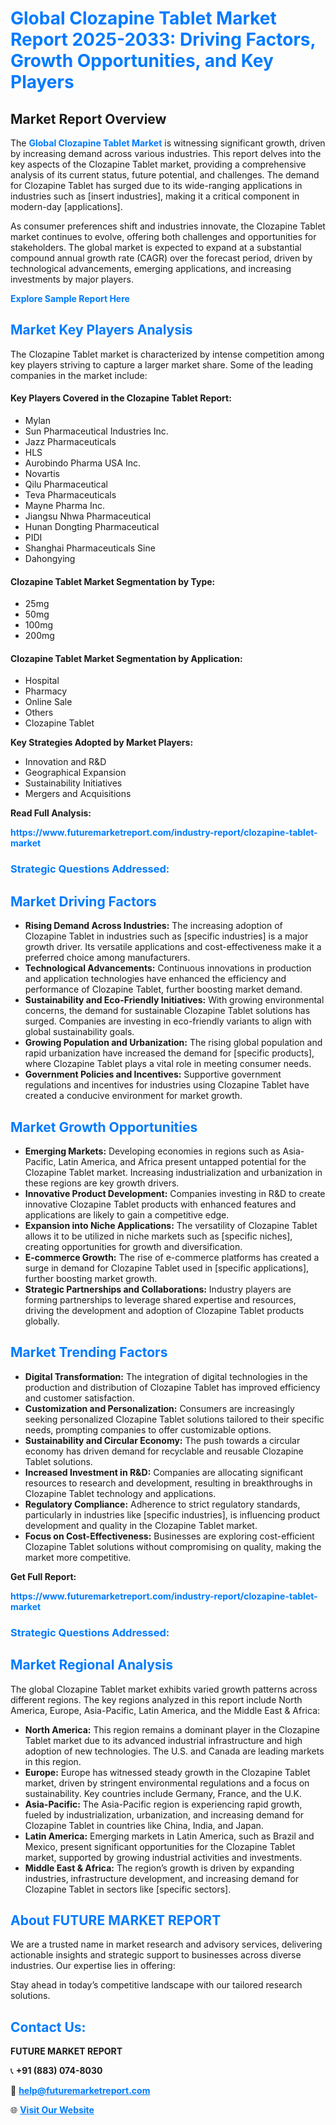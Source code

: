 <h1 style="color: #007BFF;">Global Clozapine Tablet Market Report 2025-2033: Driving Factors, Growth Opportunities, and Key Players</h1>

<section id="overview">
<h2>Market Report Overview</h2>
<p>The <a href="https://www.futuremarketreport.com/industry-report/clozapine-tablet-market" style="color: #007BFF; text-decoration: none;"><strong>Global Clozapine Tablet Market</strong></a> is witnessing significant growth, driven by increasing demand across various industries. This report delves into the key aspects of the Clozapine Tablet market, providing a comprehensive analysis of its current status, future potential, and challenges. The demand for Clozapine Tablet has surged due to its wide-ranging applications in industries such as [insert industries], making it a critical component in modern-day [applications].</p>
<p>As consumer preferences shift and industries innovate, the Clozapine Tablet market continues to evolve, offering both challenges and opportunities for stakeholders. The global market is expected to expand at a substantial compound annual growth rate (CAGR) over the forecast period, driven by technological advancements, emerging applications, and increasing investments by major players.</p>
</section>

<section id="overview">
<p><a href="https://www.futuremarketreport.com/request-sample/reportId=125496" style="color: #007BFF; text-decoration: none;"><strong>Explore Sample Report Here</strong></a></p>
</section>

<section id="key-players">
<h2 style="color: #007BFF;">Market Key Players Analysis</h2>
<p>The Clozapine Tablet market is characterized by intense competition among key players striving to capture a larger market share. Some of the leading companies in the market include:</p>
<h4>Key Players Covered in the Clozapine Tablet Report:</h4>
<ul><li>Mylan</li><li>Sun Pharmaceutical Industries Inc.</li><li>Jazz Pharmaceuticals</li><li>HLS</li><li>Aurobindo Pharma USA Inc.</li><li>Novartis</li><li>Qilu Pharmaceutical</li><li>Teva Pharmaceuticals</li><li>Mayne Pharma Inc.</li><li>Jiangsu Nhwa Pharmaceutical</li><li>Hunan Dongting Pharmaceutical</li><li>PIDI</li><li>Shanghai Pharmaceuticals Sine</li><li>Dahongying</li></ul>
<h4>Clozapine Tablet Market Segmentation by Type:</h4>
<ul><li>25mg</li><li>50mg</li><li>100mg</li><li>200mg</li></ul>

<h4>Clozapine Tablet Market Segmentation by Application:</h4>
<ul><li>Hospital</li><li>Pharmacy</li><li>Online Sale</li><li>Others</li><li>Clozapine Tablet</li></ul>
<p><strong>Key Strategies Adopted by Market Players:</strong></p>
<ul>
<li>Innovation and R&D</li>
<li>Geographical Expansion</li>
<li>Sustainability Initiatives</li>
<li>Mergers and Acquisitions</li>
</ul>
</section>

<section>
<p><strong>Read Full Analysis: </strong></p><a href="https://www.futuremarketreport.com/industry-report/clozapine-tablet-market" style="color: #007BFF; text-decoration: none;"><strong>https://www.futuremarketreport.com/industry-report/clozapine-tablet-market</strong></a>
<h3 style="color: #007BFF;">Strategic Questions Addressed:</h3>
</section>

<section id="driving-factors">
<h2 style="color: #007BFF;">Market Driving Factors</h2>
<ul>
<li><strong>Rising Demand Across Industries:</strong> The increasing adoption of Clozapine Tablet in industries such as [specific industries] is a major growth driver. Its versatile applications and cost-effectiveness make it a preferred choice among manufacturers.</li>
<li><strong>Technological Advancements:</strong> Continuous innovations in production and application technologies have enhanced the efficiency and performance of Clozapine Tablet, further boosting market demand.</li>
<li><strong>Sustainability and Eco-Friendly Initiatives:</strong> With growing environmental concerns, the demand for sustainable Clozapine Tablet solutions has surged. Companies are investing in eco-friendly variants to align with global sustainability goals.</li>
<li><strong>Growing Population and Urbanization:</strong> The rising global population and rapid urbanization have increased the demand for [specific products], where Clozapine Tablet plays a vital role in meeting consumer needs.</li>
<li><strong>Government Policies and Incentives:</strong> Supportive government regulations and incentives for industries using Clozapine Tablet have created a conducive environment for market growth.</li>
</ul>
</section>

<section id="growth-opportunities">
<h2 style="color: #007BFF;">Market Growth Opportunities</h2>
<ul>
<li><strong>Emerging Markets:</strong> Developing economies in regions such as Asia-Pacific, Latin America, and Africa present untapped potential for the Clozapine Tablet market. Increasing industrialization and urbanization in these regions are key growth drivers.</li>
<li><strong>Innovative Product Development:</strong> Companies investing in R&D to create innovative Clozapine Tablet products with enhanced features and applications are likely to gain a competitive edge.</li>
<li><strong>Expansion into Niche Applications:</strong> The versatility of Clozapine Tablet allows it to be utilized in niche markets such as [specific niches], creating opportunities for growth and diversification.</li>
<li><strong>E-commerce Growth:</strong> The rise of e-commerce platforms has created a surge in demand for Clozapine Tablet used in [specific applications], further boosting market growth.</li>
<li><strong>Strategic Partnerships and Collaborations:</strong> Industry players are forming partnerships to leverage shared expertise and resources, driving the development and adoption of Clozapine Tablet products globally.</li>
</ul>
</section>

<section id="trending-factors">
<h2 style="color: #007BFF;">Market Trending Factors</h2>
<ul>
<li><strong>Digital Transformation:</strong> The integration of digital technologies in the production and distribution of Clozapine Tablet has improved efficiency and customer satisfaction.</li>
<li><strong>Customization and Personalization:</strong> Consumers are increasingly seeking personalized Clozapine Tablet solutions tailored to their specific needs, prompting companies to offer customizable options.</li>
<li><strong>Sustainability and Circular Economy:</strong> The push towards a circular economy has driven demand for recyclable and reusable Clozapine Tablet solutions.</li>
<li><strong>Increased Investment in R&D:</strong> Companies are allocating significant resources to research and development, resulting in breakthroughs in Clozapine Tablet technology and applications.</li>
<li><strong>Regulatory Compliance:</strong> Adherence to strict regulatory standards, particularly in industries like [specific industries], is influencing product development and quality in the Clozapine Tablet market.</li>
<li><strong>Focus on Cost-Effectiveness:</strong> Businesses are exploring cost-efficient Clozapine Tablet solutions without compromising on quality, making the market more competitive.</li>
</ul>
</section>

<section>
<p><strong>Get Full Report: </strong></p><a href="https://www.futuremarketreport.com/industry-report/clozapine-tablet-market" style="color: #007BFF; text-decoration: none;"><strong>https://www.futuremarketreport.com/industry-report/clozapine-tablet-market</strong></a>
<h3 style="color: #007BFF;">Strategic Questions Addressed:</h3>
</section>


<section id="regional-analysis">
<h2 style="color: #007BFF;">Market Regional Analysis</h2>
<p>The global Clozapine Tablet market exhibits varied growth patterns across different regions. The key regions analyzed in this report include North America, Europe, Asia-Pacific, Latin America, and the Middle East & Africa:</p>
<ul>
<li><strong>North America:</strong> This region remains a dominant player in the Clozapine Tablet market due to its advanced industrial infrastructure and high adoption of new technologies. The U.S. and Canada are leading markets in this region.</li>
<li><strong>Europe:</strong> Europe has witnessed steady growth in the Clozapine Tablet market, driven by stringent environmental regulations and a focus on sustainability. Key countries include Germany, France, and the U.K.</li>
<li><strong>Asia-Pacific:</strong> The Asia-Pacific region is experiencing rapid growth, fueled by industrialization, urbanization, and increasing demand for Clozapine Tablet in countries like China, India, and Japan.</li>
<li><strong>Latin America:</strong> Emerging markets in Latin America, such as Brazil and Mexico, present significant opportunities for the Clozapine Tablet market, supported by growing industrial activities and investments.</li>
<li><strong>Middle East & Africa:</strong> The region’s growth is driven by expanding industries, infrastructure development, and increasing demand for Clozapine Tablet in sectors like [specific sectors].</li>
</ul>
</section>

<footer>
<h2 style="color: #007BFF;">About FUTURE MARKET REPORT</h2>
<p>We are a trusted name in market research and advisory services, delivering actionable insights and strategic support to businesses across diverse industries. Our expertise lies in offering:</p>

<p>Stay ahead in today’s competitive landscape with our tailored research solutions.</p>

<h2 style="color: #007BFF;">Contact Us:</h2>
<p><strong>FUTURE MARKET REPORT</strong></p>
<p>📞 <strong>+91 (883) 074-8030</strong></p>
<p>📧 <strong><a href="mailto:help@futuremarketreport.com" style="color: #007BFF;">help@futuremarketreport.com</a></strong></p>
<p>🌐 <strong><a href="https://www.futuremarketreport.com/" style="color: #007BFF;">Visit Our Website</a></strong></p>
</footer>